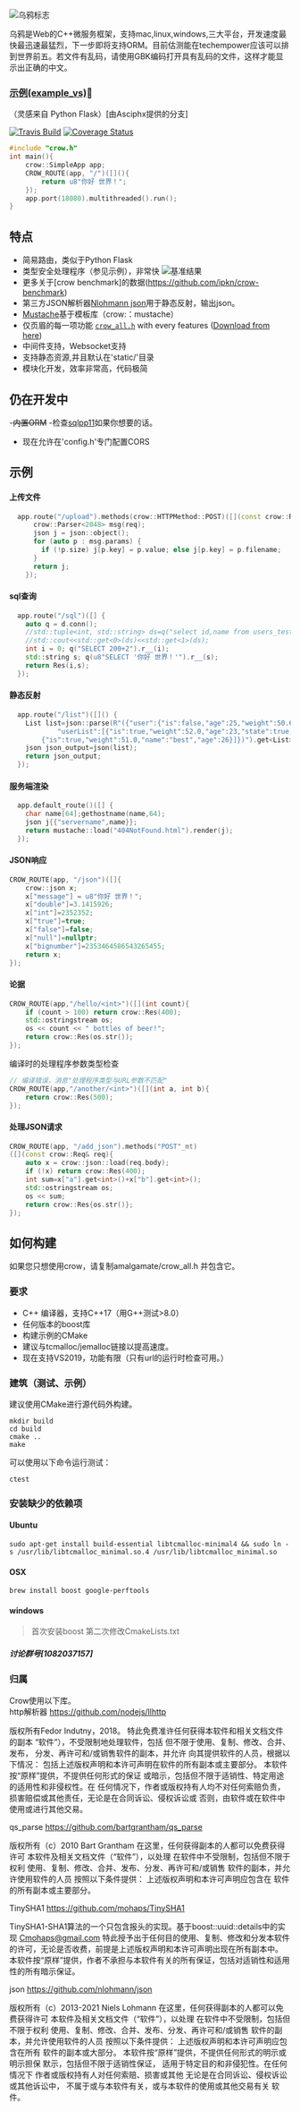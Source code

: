 ﻿﻿![乌鸦标志](http://i.imgur.com/wqivvjK.jpg)

乌鸦是Web的C++微服务框架，支持mac,linux,windows,三大平台，开发速度最快最迅速最猛烈，下一步即将支持ORM。目前估测能在techempower应该可以排到世界前五。若文件有乱码，请使用GBK编码打开具有乱码的文件，这样才能显示出正确的中文。

### [示例(example_vs)](http://8.129.58.72:8080/)🚀
（灵感来自 Python Flask）[由Asciphx提供的分支]

[![Travis Build](https://travis-ci.org/ipkn/crow.svg?branch=master)](https://travis-ci.org/ipkn/crow)
[![Coverage Status](https://coveralls.io/repos/github/asciphx/Crow/badge.svg?branch=master)](https://coveralls.io/github/asciphx/Crow?branch=master)

```c++
#include "crow.h"
int main(){
    crow::SimpleApp app;
    CROW_ROUTE(app, "/")([](){
        return u8"你好 世界！";
    });
    app.port(18080).multithreaded().run();
}
```

## 特点
- 简易路由，类似于Python Flask
- 类型安全处理程序（参见示例），非常快
 ![基准结果](./Benchmark.png)
- 更多关于[crow benchmark]的数据(https://github.com/ipkn/crow-benchmark)
- 第三方JSON解析器[Nlohmann json](https://github.com/nlohmann/json)用于静态反射，输出json。
- [Mustache](http://mustache.github.io/)基于模板库（crow:：mustache）
- 仅页眉的每一项功能 [`crow_all.h`](https://github.com/ipkn/crow/releases/download/v0.1/crow_all.h) with every features ([Download from here](https://github.com/ipkn/crow/releases/download/v0.1/crow_all.h))
- 中间件支持，Websocket支持
- 支持静态资源,并且默认在'static/'目录
- 模块化开发，效率非常高，代码极简
## 仍在开发中
-~~内置ORM~~
-检查[sqlpp11](https://github.com/rbock/sqlpp11)如果你想要的话。
- 现在允许在'config.h'专门配置CORS
## 示例
#### 上传文件
```c++
  app.route("/upload").methods(crow::HTTPMethod::POST)([](const crow::Req& req) {
	  crow::Parser<2048> msg(req);
	  json j = json::object();
	  for (auto p : msg.params) {
	    if (!p.size) j[p.key] = p.value; else j[p.key] = p.filename;
	  }
	  return j;
	});
```
#### sql查询
```c++
  app.route("/sql")([] {
	auto q = d.conn();
	//std::tuple<int, std::string> ds=q("select id,name from users_test where id = 1").template r__<int,std::string>();
	//std::cout<<std::get<0>(ds)<<std::get<1>(ds);
	int i = 0; q("SELECT 200+2").r__(i);
	std::string s; q(u8"SELECT '你好 世界！'").r__(s);
	return Res(i,s);
  });
```
#### 静态反射
```c++
  app.route("/list")([]() {
	List list=json::parse(R"({"user":{"is":false,"age":25,"weight":50.6,"name":"www","state":null},
            "userList":[{"is":true,"weight":52.0,"age":23,"state":true,"name":"wwzzgg"},
	    {"is":true,"weight":51.0,"name":"best","age":26}]})").get<List>();
	json json_output=json(list);
	return json_output;
  });
```
#### 服务端渲染
```c++
  app.default_route()([] {
	char name[64];gethostname(name,64);
	json j{{"servername",name}};
	return mustache::load("404NotFound.html").render(j);
  });
```

#### JSON响应
```c++
CROW_ROUTE(app, "/json")([]{
    crow::json x;
	x["message"] = u8"你好 世界！";
	x["double"]=3.1415926;
	x["int"]=2352352;
	x["true"]=true;
	x["false"]=false;
	x["null"]=nullptr;
	x["bignumber"]=2353464586543265455;
    return x;
});
```

#### 论据
```c++
CROW_ROUTE(app,"/hello/<int>")([](int count){
    if (count > 100) return crow::Res(400);
    std::ostringstream os;
    os << count << " bottles of beer!";
    return crow::Res(os.str());
});
```
编译时的处理程序参数类型检查 
```c++
// 编译错误，消息"处理程序类型与URL参数不匹配"
CROW_ROUTE(app,"/another/<int>")([](int a, int b){
    return crow::Res(500);
});
```

#### 处理JSON请求
```c++
CROW_ROUTE(app, "/add_json").methods("POST"_mt)
([](const crow::Req& req){
    auto x = crow::json::load(req.body);
    if (!x) return crow::Res(400);
	int sum=x["a"].get<int>()+x["b"].get<int>();
    std::ostringstream os;
    os << sum;
    return crow::Res{os.str()};
});
```

## 如何构建
如果您只想使用crow，请复制amalgamate/crow_all.h 并包含它。

### 要求
- C++ 编译器，支持C++17（用G++测试>8.0）
- 任何版本的boost库
- 构建示例的CMake
- 建议与tcmalloc/jemalloc链接以提高速度。
- 现在支持VS2019，功能有限（只有url的运行时检查可用。）

### 建筑（测试、示例）
建议使用CMake进行源代码外构建。
```
mkdir build
cd build
cmake ..
make
```

可以使用以下命令运行测试：

```
ctest
```

### 安装缺少的依赖项
#### Ubuntu
    sudo apt-get install build-essential libtcmalloc-minimal4 && sudo ln -s /usr/lib/libtcmalloc_minimal.so.4 /usr/lib/libtcmalloc_minimal.so
#### OSX
    brew install boost google-perftools

#### windows

>首次安装boost
>第二次修改CmakeLists.txt

##### 讨论群号[1082037157]

### 归属
Crow使用以下库。  
http解析器 https://github.com/nodejs/llhttp

版权所有Fedor Indutny，2018。
特此免费准许任何获得本软件和相关文档文件的副本
“软件”），不受限制地处理软件，包括
但不限于使用、复制、修改、合并、发布，
分发、再许可和/或销售软件的副本，并允许
向其提供软件的人员，根据以下情况：
包括上述版权声明和本许可声明在软件的所有副本或主要部分。
本软件按“原样”提供，不提供任何形式的保证
或暗示，包括但不限于适销性、特定用途的适用性和非侵权性。在
任何情况下，作者或版权持有人均不对任何索赔负责，
损害赔偿或其他责任，无论是在合同诉讼、侵权诉讼或
否则，由软件或在软件中使用或进行其他交易。

qs_parse https://github.com/bartgrantham/qs_parse  

版权所有（c）2010 Bart Grantham
在这里，任何获得副本的人都可以免费获得许可
本软件及相关文档文件（“软件”），以处理
在软件中不受限制，包括但不限于权利
使用、复制、修改、合并、发布、分发、再许可和/或销售
软件的副本，并允许使用软件的人员
按照以下条件提供：
上述版权声明和本许可声明应包含在
软件的所有副本或主要部分。

TinySHA1 https://github.com/mohaps/TinySHA1

TinySHA1-SHA1算法的一个只包含报头的实现。基于boost::uuid::details中的实现
Cmohaps@gmail.com
特此授予出于任何目的使用、复制、修改和分发本软件的许可，无论是否收费，前提是上述版权声明和本许可声明出现在所有副本中。
本软件按“原样”提供，作者不承担与本软件有关的所有保证，包括对适销性和适用性的所有暗示保证。

json https://github.com/nlohmann/json

版权所有（c）2013-2021 Niels Lohmann
在这里，任何获得副本的人都可以免费获得许可
本软件及相关文档文件（“软件”），以处理
在软件中不受限制，包括但不限于权利
使用、复制、修改、合并、发布、分发、再许可和/或销售
软件的副本，并允许使用软件的人员
按照以下条件提供：
上述版权声明和本许可声明应包含在所有
软件的副本或大部分。
本软件按“原样”提供，不提供任何形式的明示或明示担保
默示，包括但不限于适销性保证，
适用于特定目的和非侵犯性。在任何情况下
作者或版权持有人对任何索赔、损害或其他
无论是在合同诉讼、侵权诉讼或其他诉讼中，
不属于或与本软件有关，或与本软件的使用或其他交易有关
软件。
